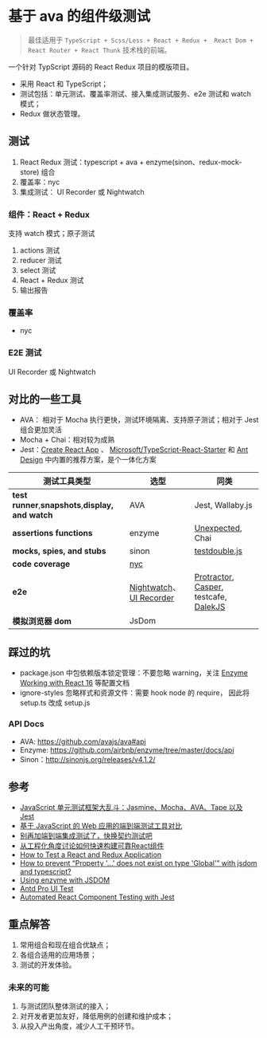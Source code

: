 # 基于 ava 的组件级测试

> 最佳适用于 `TypeScript + Scss/Less + React + Redux +  React Dom + React Router + React Thunk` 技术栈的前端。

一个针对 TypScript 源码的 React Redux 项目的模版项目。

- 采用  React 和 TypeScript；
- 测试包括：单元测试、覆盖率测试、接入集成测试服务、e2e 测试和 watch 模式；
- Redux 做状态管理。

## 测试

1. React Redux 测试：typescript + ava + enzyme(sinon、redux-mock-store) 组合
2. 覆盖率：nyc
3. 集成测试： UI Recorder 或 Nightwatch


### 组件：React  + Redux

支持 watch 模式；原子测试

1. actions 测试
2. reducer 测试
3. select 测试
4. React + Redux 测试
5. 输出报告

### 覆盖率

- nyc

### E2E 测试

UI Recorder 或 Nightwatch

## 对比的一些工具

- AVA： 相对于 Mocha 执行更快，测试环境隔离、支持原子测试；相对于 Jest 组合更加灵活
- Mocha + Chai：相对较为成熟
- Jest：[Create React App](https://github.com/facebookincubator/create-react-app) 、 [Microsoft/TypeScript-React-Starter](Microsoft/TypeScript-React-Starter) 和 [Ant Design](https://github.com/ant-design/ant-design-pro) 中内置的推荐方案，是个一体化方案



| 测试工具类型                                   | 选型                                       | 同类                                       |
| ---------------------------------------- | ---------------------------------------- | ---------------------------------------- |
| **test runner**,**snapshots**,**display, and watch** | AVA                                      | Jest, Wallaby.js                         |
| **assertions functions**                 | enzyme                                   | [Unexpected](https://github.com/unexpectedjs/unexpected), Chai |
| **mocks, spies, and stubs**              | sinon                                    | [testdouble.js](https://github.com/testdouble/testdouble.js) |
| **code coverage**                        | [nyc](https://github.com/istanbuljs/nyc) |                                          |
| **e2e**                                  | [Nightwatch](http://nightwatchjs.org/)、[UI Recorder](https://github.com/alibaba/uirecorder) | [Protractor](http://www.protractortest.org/), [Casper](http://casperjs.org/), testcafe, [DalekJS](https://github.com/dalekjs) |
| **模拟浏览器 dom**                            | JsDom                                    |                                          |

## 踩过的坑

- package.json 中包依赖版本锁定管理：不要忽略 warning，关注 [Enzyme Working with React 16](http://airbnb.io/enzyme/docs/installation/react-16.html) 等配置文档
- ignore-styles 忽略样式和资源文件：需要 hook node 的 require， 因此将 setup.ts 改成 setup.js 

### API Docs

- AVA: https://github.com/avajs/ava#api
- Enzyme:  https://github.com/airbnb/enzyme/tree/master/docs/api
- Sinon：http://sinonjs.org/releases/v4.1.2/

## 参考

- [JavaScript 单元测试框架大乱斗：Jasmine、Mocha、AVA、Tape 以及 Jest](https://raygun.com/blog/javascript-unit-testing-frameworks/)
- [基于 JavaScript 的 Web 应用的端到端测试工具对比](https://mo.github.io/2017/07/20/javascript-e2e-integration-testing.html)
- [别再加端到端集成测试了，快换契约测试吧](http://insights.thoughtworks.cn/contract-test/)
- [从工程化角度讨论如何快速构建可靠React组件](https://github.com/lcxfs1991/blog/issues/18)
- [How to Test a React and Redux Application ](https://semaphoreci.com/community/tutorials/getting-started-with-create-react-app-and-ava)
- [How to prevent “Property '…' does not exist on type 'Global'” with jsdom and typescript?](https://stackoverflow.com/questions/40743131/how-to-prevent-property-does-not-exist-on-type-global-with-jsdom-and-t)
- [Using enzyme with JSDOM](http://airbnb.io/enzyme/docs/guides/jsdom.html)
- [Antd Pro UI Test](https://pro.ant.design/docs/ui-test#单元测试)
- [Automated React Component Testing with Jest](https://www.distelli.com/docs/tutorials/test-your-react-component-with-jest/)



## 重点解答

1. 常用组合和现在组合优缺点；
2. 各组合适用的应用场景；
3. 测试的开发体验。

### 未来的可能

1. 与测试团队整体测试的接入；
2. 对开发者更加友好，降低用例的创建和维护成本；
3. 从投入产出角度，减少人工干预环节。

